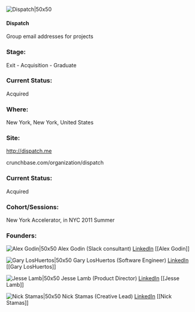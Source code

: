 

![Dispatch|50x50](https://pbs.twimg.com/profile_images/3402046298/a6cf4773b69e71d158e52c40ed2c9f7f_bigger.jpeg)

#### Dispatch
Group email addresses for projects

### Stage: 
Exit - Acquisition - Graduate 

### Current Status: 
Acquired

### Where:
New York, New York, United States

### Site:
http://dispatch.me



crunchbase.com/organization/dispatch

### Current Status: 
Acquired

### Cohort/Sessions: 
New York Accelerator, in NYC 2011 Summer

### Founders: 

![Alex Godin|50x50](https://s3.amazonaws.com/photos.angel.co/users/92173-medium_jpg?1328044611) Alex Godin (‎Slack consultant) [LinkedIn](https://linkedin.com/in/alexgodin) [[Alex Godin]]

![Gary LosHuertos|50x50](http://gravatar.com/avatar/cffd7a9a0aaa6d9009d45b258e2044f1.png?s=150&d=identicon) Gary LosHuertos (Software Engineer) [LinkedIn](https://linkedin.com/in/garylosh) [[Gary LosHuertos]]

![Jesse Lamb|50x50](http://gravatar.com/avatar/d8e53923a7d7889f901fbc3370965347.png?s=150&d=identicon) Jesse Lamb (Product Director) [LinkedIn](https://linkedin.com/in/jesselamb) [[Jesse Lamb]]

![Nick Stamas|50x50](http://gravatar.com/avatar/e1ba1ac1d9d88f2f47882592c06f85ba.png?s=150&d=identicon) Nick Stamas (Creative Lead) [LinkedIn](https://linkedin.com/in/nstamas) [[Nick Stamas]]


